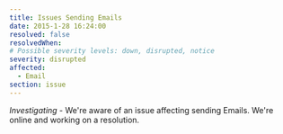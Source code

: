 ```yaml
---
title: Issues Sending Emails
date: 2015-1-28 16:24:00
resolved: false
resolvedWhen: 
# Possible severity levels: down, disrupted, notice
severity: disrupted
affected:
  - Email
section: issue
---
```


*Investigating* - We're aware of an issue affecting sending Emails. We're online and working on a resolution.
